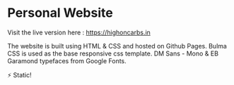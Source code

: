 # Personal Website

Visit the live version here : https://highoncarbs.in

The website is built using HTML & CSS and hosted on Github Pages. Bulma CSS is used as the base responsive css template. DM Sans - Mono & EB Garamond typefaces from Google Fonts.

⚡️ Static!
